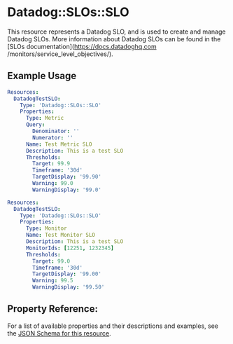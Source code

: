# Datadog::SLOs::SLO

This resource represents a Datadog SLO, and is used to create and manage Datadog SLOs. More
 information about Datadog SLOs can be found in the [SLOs documentation](https://docs.datadoghq.com
 /monitors/service_level_objectives/).

## Example Usage

```yaml
Resources:
  DatadogTestSLO:
    Type: 'Datadog::SLOs::SLO'
    Properties:
      Type: Metric
      Query: 
        Denominator: ''
        Numerator: ''
      Name: Test Metric SLO
      Description: This is a test SLO
      Thresholds:
        Target: 99.9
        Timeframe: '30d'
        TargetDisplay: '99.90'
        Warning: 99.0
        WarningDisplay: '99.0'
```
```yaml
Resources:
  DatadogTestSLO:
    Type: 'Datadog::SLOs::SLO'
    Properties:
      Type: Monitor
      Name: Test Monitor SLO
      Description: This is a test SLO
      MonitorIds: [12251, 1232345]
      Thresholds:
        Target: 99.0
        Timeframe: '30d'
        TargetDisplay: '99.00'
        Warning: 99.5
        WarningDisplay: '99.50'
```
## Property Reference:

For a list of available properties and their descriptions and examples, see the [JSON Schema for
 this resource](https://github.com/DataDog/datadog-cloudformation-resources/blob/master/datadog-slos-slo-handler/datadog-slos-slo.json).

